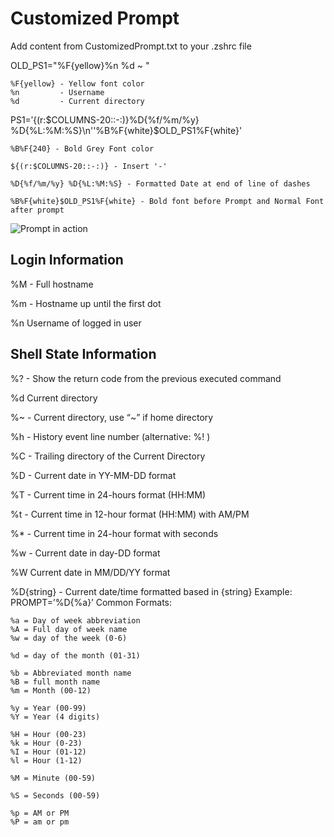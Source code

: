 # Customized Prompt
Add content from CustomizedPrompt.txt to your .zshrc file

OLD_PS1="%F{yellow}%n %d ~ "

```
%F{yellow} - Yellow font color
%n         - Username
%d         - Current directory
```


PS1=$'%B%F{240}${(r:$COLUMNS-20::-:)}%D{%f/%m/%y} %D{%L:%M:%S}\n''%B%F{white}$OLD_PS1%F{white}'
```
%B%F{240} - Bold Grey Font color

${(r:$COLUMNS-20::-:)} - Insert '-' 

%D{%f/%m/%y} %D{%L:%M:%S} - Formatted Date at end of line of dashes

%B%F{white}$OLD_PS1%F{white} - Bold font before Prompt and Normal Font after prompt
````

![Prompt in action](./customized_prompt.png)


## Login Information

%M - Full hostname

%m - Hostname up until the first dot

%n  Username of logged in user
## Shell State Information

%? - Show the return code from the previous executed command

%d Current directory

%~ - Current directory, use “~” if home directory

%h - History event line number (alternative: %! )

%C - Trailing directory of the Current Directory

%D - Current date in YY-MM-DD format

%T - Current time in 24-hours format (HH:MM)

%t - Current time in 12-hour format (HH:MM) with AM/PM

%* - Current time in 24-hour format with seconds

%w - Current date in day-DD format

%W  Current date in MM/DD/YY format

%D{string} - Current date/time formatted based in {string}
Example: PROMPT=’%D{%a}’
Common Formats:

```
%a = Day of week abbreviation
%A = Full day of week name
%w = day of the week (0-6)

%d = day of the month (01-31)

%b = Abbreviated month name
%B = full month name
%m = Month (00-12)

%y = Year (00-99)
%Y = Year (4 digits)

%H = Hour (00-23)
%k = Hour (0-23)
%I = Hour (01-12)
%l = Hour (1-12)

%M = Minute (00-59)

%S = Seconds (00-59)

%p = AM or PM
%P = am or pm
```